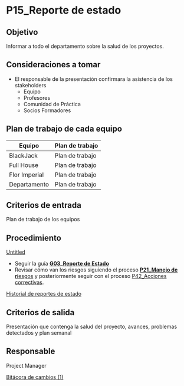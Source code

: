 # P15_Reporte de estado

## **Objetivo**

Informar a todo el departamento sobre la salud de los proyectos.

## Consideraciones a tomar

- El responsable de la presentación confirmara la asistencia de los stakeholders
    - Equipo
    - Profesores
    - Comunidad de Práctica
    - Socios Formadores

## Plan de trabajo de cada equipo

| Equipo | Plan de trabajo |
| --- | --- |
| BlackJack | Plan de trabajo |
| Full House | Plan de trabajo |
| Flor Imperial | Plan de trabajo |
| Departamento | Plan de trabajo |

## **Criterios de entrada**

Plan de trabajo de los equipos

## **Procedimiento**

[Untitled](P15_Reporte%20de%20estado%20e9549f04511143c5b3735cd790aa02f9/Untitled%20Database%20ecb0d853e254464089d34b4b435bfd64.csv)

- Seguir la guía **[G03_Reporte de Estado](../Gui%CC%81as%20484d71efd4064698ab23f6a2abbf748e/G01_Reporte%20de%20Estado%20e737cc2447ea4cd283d7f7b4f3e4ea29.md)**
- Revisar cómo van los riesgos siguiendo el proceso [**P21_Manejo de ri**esgos](P21_Manejo%20de%20riesgos%20349b15b299e846beb45066c69dddea68.md) y posteriormente seguir con el proceso [P42_Acciones correctivas](P42_Acciones%20correctivas%2093b37b250e7e4fb2ba4d05f44e294d75.md).

[Historial de reportes de estado](P15_Reporte%20de%20estado%20e9549f04511143c5b3735cd790aa02f9/Historial%20de%20reportes%20de%20estado%20e7954a0253124f768a53602d4f7a894f.csv)

## **Criterios de salida**

Presentación que contenga la salud del proyecto, avances, problemas detectados y plan semanal

## Responsable

Project Manager

[Bitácora de cambios (1)](P15_Reporte%20de%20estado%20e9549f04511143c5b3735cd790aa02f9/Bita%CC%81cora%20de%20cambios%20(1)%20cb7632e3fc684f26921cb2adc90f8a79.csv)